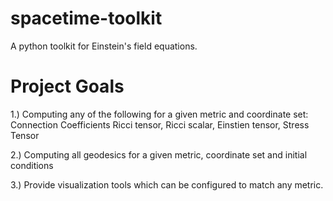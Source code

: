 # spacetime-toolkit
A python toolkit for Einstein's field equations.

Project Goals
=============

1.) Computing any of the following for a given metric and coordinate set:
    Connection Coefficients
    Ricci tensor, 
    Ricci scalar, 
    Einstien tensor,
    Stress Tensor

2.) Computing all geodesics for a given metric, coordinate set and initial conditions

3.) Provide visualization tools which can be configured to match any metric.
    
